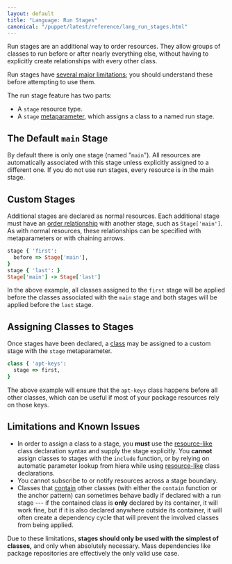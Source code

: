 ```yaml
---
layout: default
title: "Language: Run Stages"
canonical: "/puppet/latest/reference/lang_run_stages.html"
---
```


[metaparameter]: ./lang_resources.html#metaparameters
[ordering]: ./lang_relationships.html
[class]: ./lang_classes.html
[resourcelike]: ./lang_classes.html#using-resource-like-declarations
[containment]: ./lang_containment.html

Run stages are an additional way to order resources. They allow groups of classes to run before or after nearly everything else, without having to explicitly create relationships with every other class.

Run stages have [several major limitations](#limitations-and-known-issues); you should understand these before attempting to use them.

The run stage feature has two parts:

* A `stage` resource type.
* A `stage` [metaparameter][], which assigns a class to a named run stage.

The Default `main` Stage
-----

By default there is only one stage (named "`main`"). All resources are automatically associated with this stage unless explicitly assigned to a different one. If you do not use run stages, every resource is in the main stage.

Custom Stages
-----

Additional stages are declared as normal resources. Each additional stage must have an [order relationship][ordering] with another stage, such as `Stage['main']`. As with normal resources, these relationships can be specified with metaparameters or with chaining arrows.

~~~ ruby
stage { 'first':
  before => Stage['main'],
}
stage { 'last': }
Stage['main'] -> Stage['last']
~~~

In the above example, all classes assigned to the `first` stage will be applied before the classes associated with the `main` stage and both stages will be applied before the `last` stage.

Assigning Classes to Stages
-----

Once stages have been declared, a [class][] may be assigned to a custom stage with the `stage` metaparameter.

~~~ ruby
class { 'apt-keys':
  stage => first,
}
~~~

The above example will ensure that the `apt-keys` class happens before all other classes, which can be useful if most of your package resources rely on those keys.

Limitations and Known Issues
-----
* In order to assign a class to a stage, you **must** use the [resource-like][resourcelike] class declaration syntax and supply the stage explicitly. You **cannot** assign classes to stages with the `include` function, or by relying on automatic parameter lookup from hiera while using [resource-like][resourcelike] class declarations.
* You cannot subscribe to or notify resources across a stage boundary.
* Classes that [contain][containment] other classes (with either the `contain` function or the anchor pattern) can sometimes behave badly if declared with a run stage --- if the contained class is **only** declared by its container, it will work fine, but if it is also declared anywhere outside its container, it will often create a dependency cycle that will prevent the involved classes from being applied.

Due to these limitations, **stages should only be used with the simplest of classes,** and only when absolutely necessary. Mass dependencies like package repositories are effectively the only valid use case.
